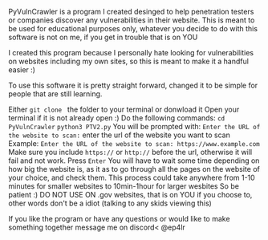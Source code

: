 PyVulnCrawler is a program I created desinged to help penetration testers or companies discover any vulnerabilities in their website.
This is meant to be used for educational purposes only, whatever you decide to do with this software is not on me, if you get in trouble that is on YOU

I created this program because I personally hate looking for vulnerabilities on websites including my own sites, so this is meant to make it a handful easier :) 

To use this software it is pretty straight forward, changed it to be simple for people that are still learning. 

Either `git clone ` the folder to your terminal or donwload it 
Open your terminal if it is not already open :)
Do the following commands: 
`cd PyVulnCrawler` 
`python3 PTV2.py` 
You will be prompted with: `Enter the URL of the website to scan:` enter the url of the website you want to scan
Example: `Enter the URL of the website to scan: https://www.example.com` 
Make sure you include `https://` or `http://` before the url, otherwise it will fail and not work. 
Press `Enter` 
You will have to wait some time depending on how big the website is, as it as to go through all the pages on the website of your choice, and check them. 
This process could take anywhere from 1-10 minutes for smaller websites to 10min-1hour for larger wesbites
So be patient :) 
DO NOT USE ON .gov websites, that is on YOU if you choose to, other words don't be a idiot (talking to any skids viewing this) 

If you like the program or have any questions or would like to make something together message me on discord< @ep4lr






